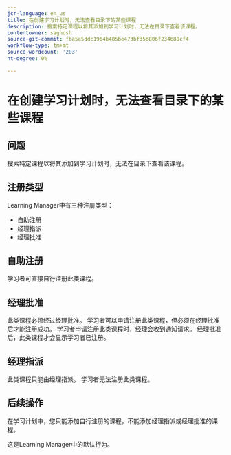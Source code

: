 ```yaml
---
jcr-language: en_us
title: 在创建学习计划时，无法查看目录下的某些课程
description: 搜索特定课程以将其添加到学习计划时，无法在目录下查看该课程。
contentowner: saghosh
source-git-commit: fba5e5ddc1964b485be473bf356806f234688cf4
workflow-type: tm+mt
source-wordcount: '203'
ht-degree: 0%

---
```




# 在创建学习计划时，无法查看目录下的某些课程

## 问题

搜索特定课程以将其添加到学习计划时，无法在目录下查看该课程。

## 注册类型

Learning Manager中有三种注册类型：

* 自助注册
* 经理指派
* 经理批准

## 自助注册

学习者可直接自行注册此类课程。

## 经理批准

此类课程必须经过经理批准。 学习者可以申请注册此类课程，但必须在经理批准后才能注册成功。 学习者申请注册此类课程时，经理会收到通知请求。 经理批准后，此类课程才会显示学习者已注册。

## 经理指派

此类课程只能由经理指派。 学习者无法注册此类课程。

## 后续操作

在学习计划中，您只能添加自行注册的课程，不能添加经理指派或经理批准的课程。

这是Learning Manager中的默认行为。
